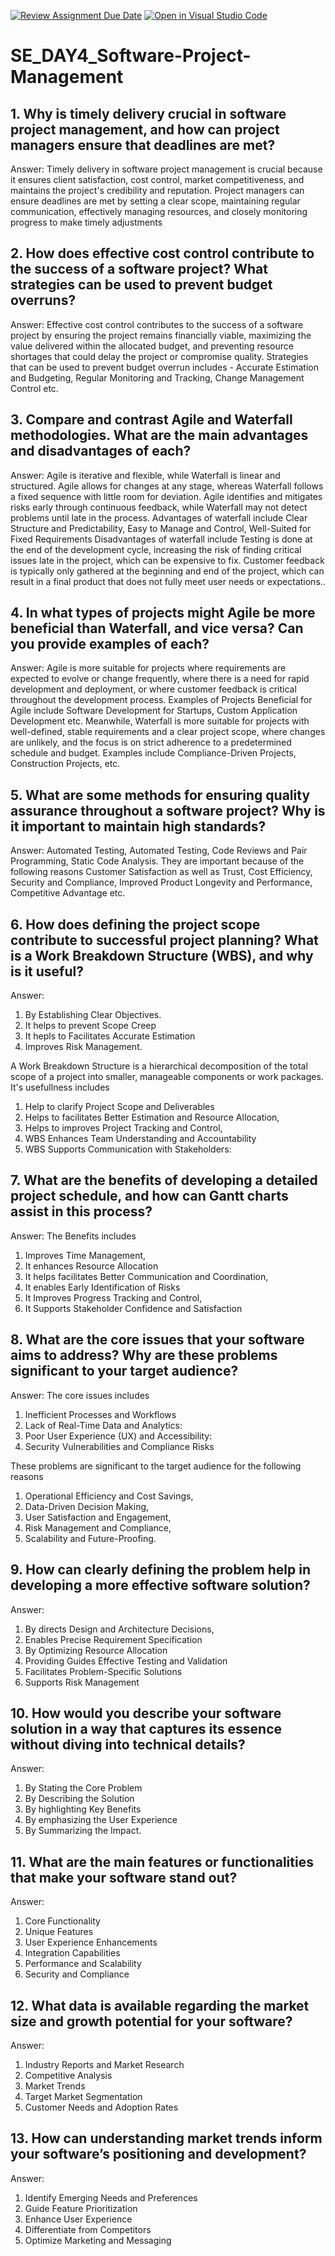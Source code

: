 [![Review Assignment Due Date](https://classroom.github.com/assets/deadline-readme-button-22041afd0340ce965d47ae6ef1cefeee28c7c493a6346c4f15d667ab976d596c.svg)](https://classroom.github.com/a/9pw6JKcu)
[![Open in Visual Studio Code](https://classroom.github.com/assets/open-in-vscode-2e0aaae1b6195c2367325f4f02e2d04e9abb55f0b24a779b69b11b9e10269abc.svg)](https://classroom.github.com/online_ide?assignment_repo_id=15703486&assignment_repo_type=AssignmentRepo)
# SE_DAY4_Software-Project-Management

## 1. Why is timely delivery crucial in software project management, and how can project managers ensure that deadlines are met?
Answer:
Timely delivery in software project management is crucial because it ensures client satisfaction, cost control, market competitiveness, and maintains the project's credibility and reputation.
Project managers can ensure deadlines are met by setting a clear scope, maintaining regular communication, effectively managing resources, and closely monitoring progress to make timely adjustments


## 2. How does effective cost control contribute to the success of a software project? What strategies can be used to prevent budget overruns?
Answer:
Effective cost control contributes to the success of a software project by ensuring the project remains financially viable, maximizing the value delivered within the allocated budget, and preventing resource shortages that could delay the project or compromise quality.
Strategies that can be used to prevent budget overrun includes -
Accurate Estimation and Budgeting, Regular Monitoring and Tracking, Change Management Control etc.

## 3. Compare and contrast Agile and Waterfall methodologies. What are the main advantages and disadvantages of each?
Answer:
Agile is iterative and flexible, while Waterfall is linear and structured.
Agile allows for changes at any stage, whereas Waterfall follows a fixed sequence with little room for deviation.
Agile identifies and mitigates risks early through continuous feedback, while Waterfall may not detect problems until late in the process.
Advantages of waterfall include
Clear Structure and Predictability, Easy to Manage and Control, Well-Suited for Fixed Requirements
Disadvantages of waterfall include
Testing is done at the end of the development cycle, increasing the risk of finding critical issues late in the project, which can be expensive to fix.
Customer feedback is typically only gathered at the beginning and end of the project, which can result in a final product that does not fully meet user needs or expectations..


## 4. In what types of projects might Agile be more beneficial than Waterfall, and vice versa? Can you provide examples of each?
Answer:
Agile is more suitable for projects where requirements are expected to evolve or change frequently, where there is a need for rapid development and deployment, or where customer feedback is critical throughout the development process.
Examples of Projects Beneficial for Agile include Software Development for Startups, Custom Application Development etc.
Meanwhile, Waterfall is more suitable for projects with well-defined, stable requirements and a clear project scope, where changes are unlikely, and the focus is on strict adherence to a predetermined schedule and budget. Examples include Compliance-Driven Projects, Construction Projects, etc.


## 5. What are some methods for ensuring quality assurance throughout a software project? Why is it important to maintain high standards?
Answer:
Automated Testing, Automated Testing, Code Reviews and Pair Programming, Static Code Analysis.
They are important because of the following reasons
Customer Satisfaction as well as Trust, Cost Efficiency, Security and Compliance, Improved Product Longevity and Performance, Competitive Advantage etc.


## 6. How does defining the project scope contribute to successful project planning? What is a Work Breakdown Structure (WBS), and why is it useful?
Answer:
1. By Establishing Clear Objectives.
2. It helps to prevent Scope Creep
3. It hepls to Facilitates Accurate Estimation
4. Improves Risk Management.
   
A Work Breakdown Structure is a hierarchical decomposition of the total scope of a project into smaller, manageable components or work packages.
It's usefullness includes
1. Help to clarify Project Scope and Deliverables
2. Helps to facilitates Better Estimation and Resource Allocation,
3. Helps to improves Project Tracking and Control,
4. WBS Enhances Team Understanding and Accountability
5. WBS Supports Communication with Stakeholders:


## 7. What are the benefits of developing a detailed project schedule, and how can Gantt charts assist in this process?
Answer:
The Benefits includes
1. Improves Time Management,
2. It enhances Resource Allocation
3. It helps facilitates Better Communication and Coordination,
4. It enables Early Identification of Risks
5. It Improves Progress Tracking and Control,
6. It Supports Stakeholder Confidence and Satisfaction


## 8. What are the core issues that your software aims to address? Why are these problems significant to your target audience?
Answer:
The core issues includes
1. Inefficient Processes and Workflows
2. Lack of Real-Time Data and Analytics:
3. Poor User Experience (UX) and Accessibility:
4. Security Vulnerabilities and Compliance Risks

These problems are significant to the target audience for the following reasons
1. Operational Efficiency and Cost Savings,
2. Data-Driven Decision Making,
3. User Satisfaction and Engagement,
4. Risk Management and Compliance,
5. Scalability and Future-Proofing.


## 9. How can clearly defining the problem help in developing a more effective software solution?
Answer:
1. By directs Design and Architecture Decisions,
2. Enables Precise Requirement Specification
3. By Optimizing Resource Allocation
4. Providing Guides Effective Testing and Validation
5. Facilitates Problem-Specific Solutions
6. Supports Risk Management


## 10. How would you describe your software solution in a way that captures its essence without diving into technical details?
Answer:
1. By Stating the Core Problem
2. By Describing the Solution
3. By highlighting Key Benefits
4. By emphasizing the User Experience
5. By Summarizing the Impact.


## 11. What are the main features or functionalities that make your software stand out?
Answer:
1. Core Functionality
2. Unique Features
3. User Experience Enhancements
4. Integration Capabilities
5. Performance and Scalability
6. Security and Compliance


## 12. What data is available regarding the market size and growth potential for your software?
Answer:
1. Industry Reports and Market Research
2. Competitive Analysis
3. Market Trends
4. Target Market Segmentation
5. Customer Needs and Adoption Rates


## 13. How can understanding market trends inform your software’s positioning and development?
Answer:
1. Identify Emerging Needs and Preferences
2. Guide Feature Prioritization
3. Enhance User Experience
4. Differentiate from Competitors
5. Optimize Marketing and Messaging
